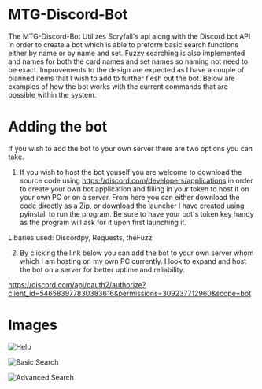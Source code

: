 # MTG-Discord-Bot

The MTG-Discord-Bot Utilizes Scryfall's api along with the Discord bot API in order to create a bot which is able to preform basic search functions either by name or by name and set. Fuzzy searching is also implemented and names for both the card names and set names so naming not need to be exact. Improvements to the design are expected as I have a couple of planned items that I wish to add to further flesh out the bot. Below are examples of how the bot works with the current commands that are possible within the system.

# Adding the bot
If you wish to add the bot to your own server there are two options you can take.

1. If you wish to host the bot youself you are welcome to download the source code using https://discord.com/developers/applications in order to create your own bot application and filling in your token to host it on your own PC or on a server. From here you can either download the code directly as a Zip, or download the launcher I have created using pyinstall to run the program. Be sure to have your bot's token key handy as the program will ask for it upon first launching it.

Libaries used:
Discordpy,
Requests,
theFuzz


2. By clicking the link below you can add the bot to your own server whom which I am hosting on my own PC currently. I look to expand and host the bot on a server for better uptime and reliability.

https://discord.com/api/oauth2/authorize?client_id=546583977830383616&permissions=309237712960&scope=bot


# Images

![Help](https://raw.githubusercontent.com/KelvinVan1/Mtg-Discord-Bot-Images/main/BotHelpPage.png?token=AVTXJWKC43FJ6S2E625LY2DBLK34U)

![Basic Search](https://raw.githubusercontent.com/KelvinVan1/Mtg-Discord-Bot-Images/main/BotBasicSearch.png?token=AVTXJWO2EWMYWMWBVLWQQXTBLK34Q)

![Advanced Search](https://raw.githubusercontent.com/KelvinVan1/Mtg-Discord-Bot-Images/main/BotAdvSearch.png?token=AVTXJWL7RYLZPEUIV5DQDV3BLK34O)

